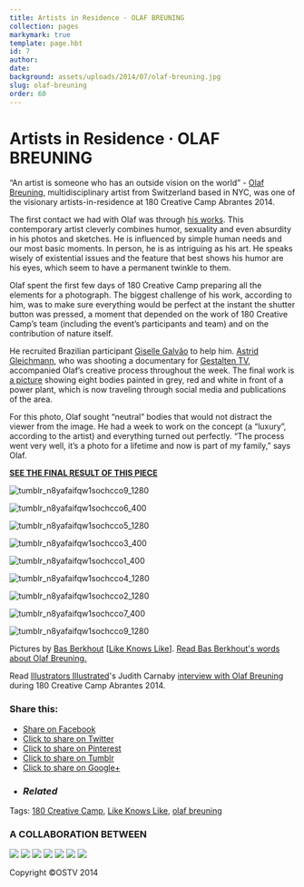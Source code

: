 ```yaml
---
title: Artists in Residence · OLAF BREUNING
collection: pages
markymark: true
template: page.hbt
id: 7
author:
date: 
background: assets/uploads/2014/07/olaf-breuning.jpg
slug: olaf-breuning
order: 60
---
```


# Artists in Residence · OLAF BREUNING

“An artist is someone who has an outside vision on the world” - [Olaf Breuning][8], multidisciplinary artist from Switzerland based in NYC, was one of the visionary artists-in-residence at 180 Creative Camp Abrantes 2014.

   [8]: http://www.illustratorsillustrated.com/olaf-breuning/

The first contact we had with Olaf was through [his works][9]. This contemporary artist cleverly combines humor, sexuality and even absurdity in his photos and sketches. He is influenced by simple human needs and our most basic moments. In person, he is as intriguing as his art. He speaks wisely of existential issues and the feature that best shows his humor are his eyes, which seem to have a permanent twinkle to them.

   [9]: http://olafbreuning.tumblr.com/

Olaf spent the first few days of 180 Creative Camp preparing all the elements for a photograph. The biggest challenge of his work, according to him, was to make sure everything would be perfect at the instant the shutter button was pressed, a moment that depended on the work of 180 Creative Camp’s team (including the event’s participants and team) and on the contribution of nature itself.

He recruited Brazilian participant [Giselle Galvão][10] to help him. [Astrid Gleichmann][11], who was shooting a documentary for [Gestalten TV][12], accompanied Olaf’s creative process throughout the week. The final work is [a picture][13] showing eight bodies painted in grey, red and white in front of a power plant, which is now traveling through social media and publications of the area.

   [10]: http://gisellegalvao.com/
   [11]: http://www.astridgleichmann.de/
   [12]: http://www.gestalten.tv/
   [13]: http://olafbreuningphoto.tumblr.com/post/92226350119/2014-the-protesters-120-x-150-cm-edition-6

For this photo, Olaf sought “neutral” bodies that would not distract the viewer from the image. He had a week to work on the concept (a “luxury”, according to the artist) and everything turned out perfectly. “The process went very well, it’s a photo for a lifetime and now is part of my family,” says Olaf.

[**SEE THE FINAL RESULT OF THIS PIECE**][14]

   [14]: http://olafbreuningphoto.tumblr.com/post/92226350119/2014-the-protesters-120-x-150-cm-edition-6

![][15]

   [15]: http://i0.wp.com/180.camp/wp-content/uploads/2014/07/tumblr_n8yafaifqw1sochcco9_1280.jpg?resize=646%2C431 (tumblr_n8yafaifqw1sochcco9_1280)

![][16]

   [16]: http://i0.wp.com/180.camp/wp-content/uploads/2014/07/tumblr_n8yafaifqw1sochcco6_400.jpg?resize=321%2C213 (tumblr_n8yafaifqw1sochcco6_400)

![][17]

   [17]: http://i0.wp.com/180.camp/wp-content/uploads/2014/07/tumblr_n8yafaifqw1sochcco5_1280.jpg?resize=321%2C214 (tumblr_n8yafaifqw1sochcco5_1280)

![][18]

   [18]: http://i1.wp.com/180.camp/wp-content/uploads/2014/07/tumblr_n8yafaifqw1sochcco3_400.jpg?resize=321%2C213 (tumblr_n8yafaifqw1sochcco3_400)

![][19]

   [19]: http://i2.wp.com/180.camp/wp-content/uploads/2014/07/tumblr_n8yafaifqw1sochcco1_400.jpg?resize=321%2C214 (tumblr_n8yafaifqw1sochcco1_400)

![][20]

   [20]: http://i0.wp.com/180.camp/wp-content/uploads/2014/07/tumblr_n8yafaifqw1sochcco4_1280.jpg?resize=646%2C431 (tumblr_n8yafaifqw1sochcco4_1280)

![][21]

   [21]: http://i1.wp.com/180.camp/wp-content/uploads/2014/07/tumblr_n8yafaifqw1sochcco2_1280.jpg?resize=321%2C214 (tumblr_n8yafaifqw1sochcco2_1280)

![][22]

   [22]: http://i0.wp.com/180.camp/wp-content/uploads/2014/07/tumblr_n8yafaifqw1sochcco7_400.jpg?resize=321%2C214 (tumblr_n8yafaifqw1sochcco7_400)

![][23]

   [23]: http://i0.wp.com/180.camp/wp-content/uploads/2014/07/tumblr_n8yafaifqw1sochcco9_12801.jpg?resize=321%2C214 (tumblr_n8yafaifqw1sochcco9_1280)

Pictures by [Bas Berkhout][24] [[Like Knows Like][25]]. [Read Bas Berkhout's words about Olaf Breuning.][25]

   [24]: http://basberkhout.nl/
   [25]: http://likeknowslike.tumblr.com/post/92234011275/olaf-breuning-is-present-this-swiss-born-artist

Read [Illustrators Illustrated][26]'s Judith Carnaby [interview with Olaf Breuning][27] during 180 Creative Camp Abrantes 2014.

   [26]: http://www.illustratorsillustrated.com/
   [27]: http://www.illustratorsillustrated.com/olaf-breuning/

### Share this:

  * [Share on Facebook][28]
  * [Click to share on Twitter][29]
  * [Click to share on Pinterest][30]
  * [Click to share on Tumblr][31]
  * [Click to share on Google+][32]
  * ### _Related_

   [28]: index5a58.html?share=facebook (Share on Facebook)
   [29]: index9a7b.html?share=twitter (Click to share on Twitter)
   [30]: indexd2b8.html?share=pinterest (Click to share on Pinterest)
   [31]: indexcce0.html?share=tumblr (Click to share on Tumblr)
   [32]: index386f.html?share=google-plus-1 (Click to share on Google+)

Tags: [180 Creative Camp][33], [Like Knows Like][34], [olaf breuning][35]

   [33]: ../tag/180-creative-camp/
   [34]: ../tag/like-knows-like/
   [35]: ../tag/olaf-breuning/

### A COLLABORATION BETWEEN

![][36] ![][37] ![][38] ![][39] ![][40] ![][41] ![][42]

   [36]: ../wp-content/uploads/2015/02/logo_180_canal.png
   [37]: ../wp-content/uploads/2015/02/cm_abrantes.png
   [38]: ../wp-content/uploads/2015/03/archdaily1-x44.png
   [39]: ../wp-content/uploads/2015/03/p3_logo-x44.png
   [40]: ../wp-content/uploads/2015/03/super-bock-logo-x44.png
   [41]: ../wp-content/uploads/2015/03/redbull_logo-x44.png
   [42]: ../wp-content/uploads/2015/03/british-council-x44.png

Copyright ©OSTV 2014 
